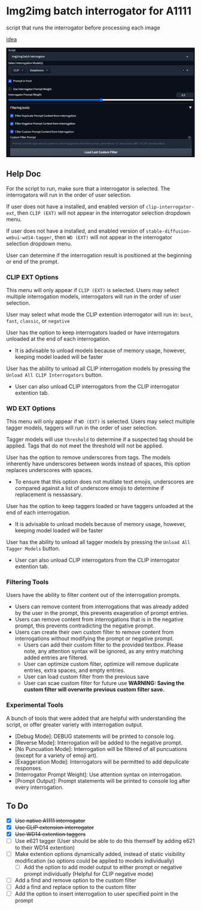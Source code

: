 # Img2img batch interrogator for A1111
script that runs the interrogator before processing each image

[idea](https://www.reddit.com/r/StableDiffusion/comments/122w8u2/batch_img2img_with_automatic_interrogate_clip_in/)

![](Captura.PNG)

## Help Doc
For the script to run, make sure that a interrogator is selected.
[](helpDoc1.png)
The interrogators will run in the order of user selection.

If user does not have a installed, and enabled version of `clip-interrogator-ext`, then `CLIP (EXT)` will not appear in the interrogator selection dropdown menu.

If user does not have a installed, and enabled version of `stable-diffusion-webui-wd14-tagger`, then `WD (EXT)` will not appear in the interrogator selection dropdown menu.

[](helpDoc2.png)

User can determine if the interrogation result is positioned at the beginning or end of the prompt.

[](helpDoc3.png)

### CLIP EXT Options
This menu will only appear if `CLIP (EXT)` is selected.
[](helpDoc4.png)
Users may select multiple interrogation models, interrogators will run in the order of user selection.

User may select what mode the CLIP extention interrogator will run in: `best`, `fast`, `classic`, or `negative`

User has the option to keep interrogators loaded or have interrogators unloaded at the end of each interrogation.
 - It is advisable to unload models because of memory usage, however, keeping model loaded will be faster
  
User has the ability to unload all CLIP interrogation models by pressing the `Unload All CLIP Interrogators` button.
 - User can also unload CLIP interrogators from the CLIP interrogator extention tab.

### WD EXT Options
This menu will only appear if `WD (EXT)` is selected.
[](helpDoc5.png)
Users may select multiple tagger models, taggers will run in the order of user selection.

Tagger models will use `threshold` to determine if a suspected tag should be applied. Tags that do not meet the threshold will not be applied.

User has the option to remove underscores from tags. The models inherently have underscores between words instead of spaces, this option replaces underscores with spaces. 
  - To ensure that this option does not mutilate text emojis, underscores are compared against a list of underscore emojis to determine if replacement is nessassary.

User has the option to keep taggers loaded or have taggers unloaded at the end of each interrogation.
 - It is advisable to unload models because of memory usage, however, keeping model loaded will be faster
  
User has the ability to unload all tagger models by pressing the `Unload All Tagger Models` button.
 - User can also unload CLIP interrogators from the CLIP interrogator extention tab.

### Filtering Tools
Users have the ability to filter content out of the interrogation prompts. 
[](helpDoc6.png)
 - Users can remove content from interrogations that was already added by the user in the prompt, this prevents exageration of prompt entries.
 - Users can remove content from interrogations that is in the negative prompt, this prevents contradicting the negative prompt.
 - Users can create their own custom filter to remove content from interrogations without modifying the prompt or negative prompt.
   - Users can add their custom filter to the provided textbox. Please note, any attention syntax will be ignored, as any entry matching added entries are filtered.
   - User can optimize custom filter, optimize will remove duplicate entries, extra spaces, and empty entries.
   - User can load custom filter from the previous save
   - User can scae custom filter for future use
[](helpDoc7.png)
**WARNING: Saving the custom filter will overwrite previous custom filter save.**

### Experimental Tools
A bunch of tools that were added that are helpful with understanding the script, or offer greater variety with interrogation output.
[](helpDoc8.png)
 - [Debug Mode]: DEBUG statements will be printed to console log.
 - [Reverse Mode]: Interrogation will be added to the negative prompt.
 - [No Puncuation Mode]: Interrogation will be filtered of all puncuations (except for a variety of emoji art).
 - [Exaggeration Mode]: Interrogators will be permitted to add depulicate responses.
 - [Interrogator Prompt Weight]: Use attention syntax on interrogation.
 - [Prompt Output]: Prompt statements will be printed to console log after every interrogation.

## To Do
- [x] ~~Use native A1111 interrogator~~
- [x] ~~Use CLIP extension interrogator~~
- [x] ~~Use WD14 extention taggers~~
- [ ] Use e621 tagger (User should be able to do this themself by adding e621 to their WD14 extention)
- [ ] Make extention options dynamically added, instead of static visibility modification (so options could be applied to models individually)
  - [ ] Add the option to add model output to either prompt or negative prompt individually (Helpful for CLIP negative mode)
- [ ] Add a find and remove option to the custom filter
- [ ] Add a find and replace option to the custom filter
- [ ] Add the option to insert interrogation to user specified point in the prompt
